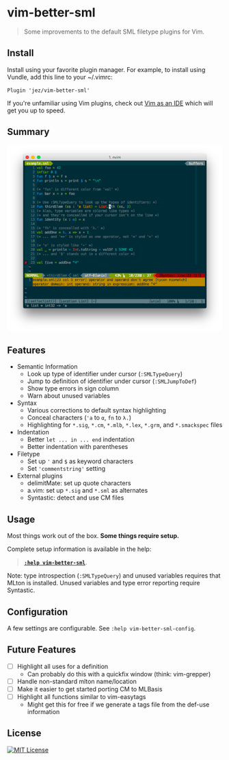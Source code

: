 # vim-better-sml

> Some improvements to the default SML filetype plugins for Vim.


## Install

Install using your favorite plugin manager. For example, to install using
Vundle, add this line to your ~/.vimrc:

```
Plugin 'jez/vim-better-sml'
```

If you're unfamiliar using Vim plugins, check out [Vim as an IDE][vim-ide] which
will get you up to speed.

## Summary

[![Screenshot](sample/example.png)](https://raw.githubusercontent.com/jez/vim-better-sml/master/sample/example.png)

## Features

- Semantic Information
  - Look up type of identifier under cursor (`:SMLTypeQuery`)
  - Jump to definition of identifier under cursor (`:SMLJumpToDef`)
  - Show type errors in sign column
  - Warn about unused variables
- Syntax
  - Various corrections to default syntax highlighting
  - Conceal characters (`'a` to `α`, `fn` to `λ.`)
  - Highlighting for `*.sig`, `*.cm`, `*.mlb`, `*.lex`, `*.grm`, and
    `*.smackspec` files
- Indentation
  - Better `let ... in ... end` indentation
  - Better indentation with parentheses
- Filetype
  - Set up `'` and `$` as keyword characters
  - Set `'commentstring'` setting
- External plugins
  - delimitMate: set up quote characters
  - a.vim: set up `*.sig` and `*.sml` as alternates
  - Syntastic: detect and use CM files

## Usage

Most things work out of the box. **Some things require setup.**

Complete setup information is available in the help:

> [**`:help vim-better-sml`**](doc/vim-better-sml.txt).

Note: type introspection (`:SMLTypeQuery`) and unused variables requires that
MLton is installed. Unused variables and type error reporting require Syntastic.

## Configuration

A few settings are configurable. See `:help vim-better-sml-config`.

## Future Features

- [ ] Highlight all uses for a definition
  - Can probably do this with a quickfix window (think: vim-grepper)
- [ ] Handle non-standard mlton name/location
- [ ] Make it easier to get started porting CM to MLBasis
- [ ] Highlight all functions similar to vim-easytags
  - Might get this for free if we generate a tags file from the def-use
    information

## License

[![MIT License](https://img.shields.io/badge/license-MIT-blue.svg)](https://jez.io/MIT-LICENSE.txt)

<!-- References -->

[vim-ide]: https://github.com/jez/vim-as-an-ide
